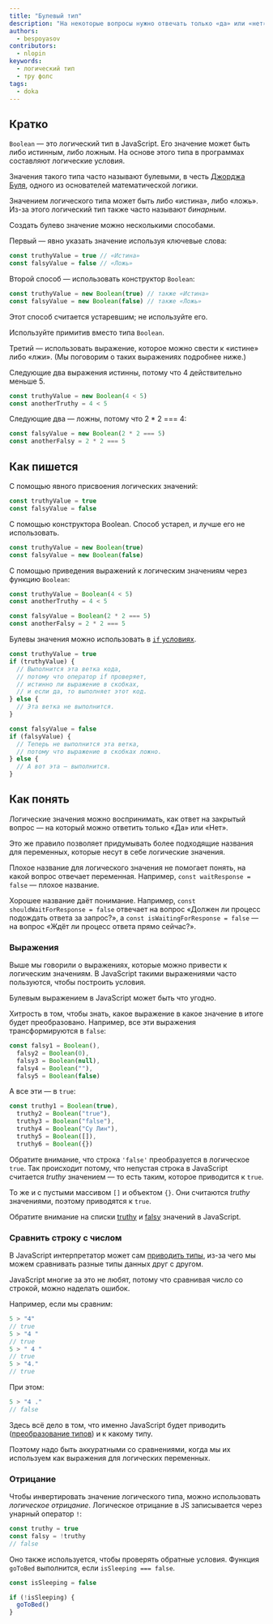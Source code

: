```yaml
---
title: "Булевый тип"
description: "На некоторые вопросы нужно отвечать только «да» или «нет». Булевый тип как раз про это."
authors:
  - bespoyasov
contributors:
  - nlopin
keywords:
  - логический тип
  - тру фолс
tags:
  - doka
---
```


## Кратко

`Boolean` — это логический тип в JavaScript. Его значение может быть либо истинным, либо ложным. На основе этого типа в программах составляют логические условия.

Значения такого типа часто называют булевыми, в честь [Джорджа Буля](https://ru.wikipedia.org/wiki/Буль,_Джордж), одного из основателей математической логики.

Значением логического типа может быть либо «истина», либо «ложь». Из-за этого логический тип также часто называют _бинарным_.

Создать булево значение можно несколькими способами.

Первый — явно указать значение используя ключевые слова:

```js
const truthyValue = true // «Истина»
const falsyValue = false // «Ложь»
```

Второй способ — использовать конструктор `Boolean`:

```js
const truthyValue = new Boolean(true) // также «Истина»
const falsyValue = new Boolean(false) // также «Ложь»
```

Этот способ считается устаревшим; не используйте его.

Используйте примитив вместо типа `Boolean`.

Третий — использовать выражение, которое можно свести к «истине» либо «лжи». (Мы поговорим о таких выражениях подробнее ниже.)

Следующие два выражения истинны, потому что 4 действительно меньше 5.

```js
const truthyValue = new Boolean(4 < 5)
const anotherTruthy = 4 < 5
```

Следующие два — ложны, потому что 2 * 2 === 4:

```js
const falsyValue = new Boolean(2 * 2 === 5)
const anotherFalsy = 2 * 2 === 5
```

## Как пишется

С помощью явного присвоения логических значений:
```js
const truthyValue = true
const falsyValue = false
```

С помощью конструктора Boolean. Способ устарел, и лучше его не использовать.

```js
const truthyValue = new Boolean(true)
const falsyValue = new Boolean(false)
```

С помощью приведения выражений к логическим значениям через функцию `Boolean`:

```js
const truthyValue = Boolean(4 < 5)
const anotherTruthy = 4 < 5

const falsyValue = Boolean(2 * 2 === 5)
const anotherFalsy = 2 * 2 === 5
```

Булевы значения можно использовать в [`if` условиях](/js/if-else/).

```js
const truthyValue = true
if (truthyValue) {
  // Выполнится эта ветка кода,
  // потому что оператор if проверяет,
  // истинно ли выражение в скобках,
  // и если да, то выполняет этот код.
} else {
  // Эта ветка не выполнится.
}

const falsyValue = false
if (falsyValue) {
  // Теперь не выполнится эта ветка,
  // потому что выражение в скобках ложно.
} else {
  // А вот эта — выполнится.
}
```

## Как понять

Логические значения можно воспринимать, как ответ на закрытый вопрос — на который можно ответить только «Да» или «Нет».

Это же правило позволяет придумывать более подходящие названия для переменных, которые несут в себе логические значения.

Плохое название для логического значения не помогает понять, на какой вопрос отвечает переменная. Например, `const waitResponse = false` — плохое название.

Хорошее название даёт понимание. Например, `const shouldWaitForResponse = false` отвечает на вопрос «Должен ли процесс подождать ответа за запрос?», а  `const isWaitingForResponse = false` — на вопрос «Ждёт ли процесс ответа прямо сейчас?».

### Выражения

Выше мы говорили о выражениях, которые можно привести к логическим значениям. В JavaScript такими выражениями часто пользуются, чтобы построить условия.

Булевым выражением в JavaScript может быть что угодно.

Хитрость в том, чтобы знать, какое выражение в какое значение в итоге будет преобразовано. Например, все эти выражения трансформируются в `false`:

```js
const falsy1 = Boolean(),
  falsy2 = Boolean(0),
  falsy3 = Boolean(null),
  falsy4 = Boolean(""),
  falsy5 = Boolean(false)
```

А все эти — в `true`:
```js
const truthy1 = Boolean(true),
  truthy2 = Boolean("true"),
  truthy3 = Boolean("false"),
  truthy4 = Boolean("Су Лин"),
  truthy5 = Boolean([]),
  truthy6 = Boolean({})
```

Обратите внимание, что строка `'false'` преобразуется в логическое `true`. Так происходит потому, что непустая строка в JavaScript считается _truthy_ значением — то есть таким, которое приводится к `true`.

То же и с пустыми массивом `[]` и объектом `{}`. Они считаются _truthy_ значениями, поэтому приводятся к `true`.

Обратите внимание на списки [truthy](https://developer.mozilla.org/ru/docs/Словарь/Truthy) и [falsy](https://developer.mozilla.org/ru/docs/Словарь/Falsy) значений в JavaScript.

### Сравнить строку с числом

В JavaScript интерпретатор может сам [приводить типы](https://developer.mozilla.org/ru/docs/Словарь/Type_coercion), из-за чего мы можем сравнивать разные типы данных друг с другом.

JavaScript многие за это не любят, потому что сравнивая число со строкой, можно наделать ошибок.

Например, если мы сравним:

```js
5 > "4"
// true
5 > "4 "
// true
5 > " 4 "
// true
5 > "4."
// true
```

При этом:

```js
5 > "4 ."
// false
```

Здесь всё дело в том, что именно JavaScript будет приводить ([преобразование типов](/js/typecasting/)) и к какому типу.

Поэтому надо быть аккуратными со сравнениями, когда мы их используем как выражения для логических переменных.

### Отрицание

Чтобы инвертировать значение логического типа, можно использовать _логическое отрицание_. Логическое отрицание в JS записывается через унарный оператор `!`:

```js
const truthy = true
const falsy = !truthy
// false
```

Оно также используется, чтобы проверять обратные условия. Функция `goToBed` выполнится, если `isSleeping === false`.

```js
const isSleeping = false

if (!isSleeping) {
  goToBed()
}
```
